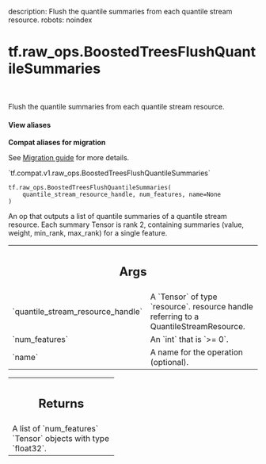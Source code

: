 description: Flush the quantile summaries from each quantile stream resource.
robots: noindex

# tf.raw_ops.BoostedTreesFlushQuantileSummaries

<!-- Insert buttons and diff -->

<table class="tfo-notebook-buttons tfo-api nocontent" align="left">

</table>



Flush the quantile summaries from each quantile stream resource.

<section class="expandable">
  <h4 class="showalways">View aliases</h4>
  <p>
<b>Compat aliases for migration</b>
<p>See
<a href="https://www.tensorflow.org/guide/migrate">Migration guide</a> for
more details.</p>
<p>`tf.compat.v1.raw_ops.BoostedTreesFlushQuantileSummaries`</p>
</p>
</section>

<pre class="devsite-click-to-copy prettyprint lang-py tfo-signature-link">
<code>tf.raw_ops.BoostedTreesFlushQuantileSummaries(
    quantile_stream_resource_handle, num_features, name=None
)
</code></pre>



<!-- Placeholder for "Used in" -->

An op that outputs a list of quantile summaries of a quantile stream resource.
Each summary Tensor is rank 2, containing summaries (value, weight, min_rank,
max_rank) for a single feature.

<!-- Tabular view -->
 <table class="responsive fixed orange">
<colgroup><col width="214px"><col></colgroup>
<tr><th colspan="2"><h2 class="add-link">Args</h2></th></tr>

<tr>
<td>
`quantile_stream_resource_handle`
</td>
<td>
A `Tensor` of type `resource`.
resource handle referring to a QuantileStreamResource.
</td>
</tr><tr>
<td>
`num_features`
</td>
<td>
An `int` that is `>= 0`.
</td>
</tr><tr>
<td>
`name`
</td>
<td>
A name for the operation (optional).
</td>
</tr>
</table>



<!-- Tabular view -->
 <table class="responsive fixed orange">
<colgroup><col width="214px"><col></colgroup>
<tr><th colspan="2"><h2 class="add-link">Returns</h2></th></tr>
<tr class="alt">
<td colspan="2">
A list of `num_features` `Tensor` objects with type `float32`.
</td>
</tr>

</table>

